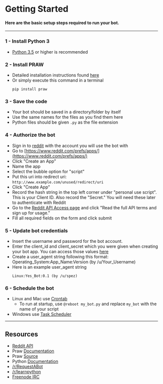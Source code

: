 # Getting Started
#### Here are the basic setup steps required to run your bot.
---
### 1 - Install Python 3
  - [Python 3.5](https://www.python.org/downloads/) or higher is recommended
  
### 2 - Install PRAW
  - Detailed installation instructions found [here](https://praw.readthedocs.io/en/latest/getting_started/installation.html)
  - Or simply execute this command in a terminal
    ```
    pip install praw
    ```
    
### 3 - Save the code
  - Your bot should be saved in a directory/folder by itself
  - Use the same names for the files as you find them here
  - Python files should be given `.py` as the file extension
  
### 4 - Authorize the bot
  - Sign in to [reddit](http://www.reddit.com) with the account you will use the bot with
  - Go to [https://www.reddit.com/prefs/apps/](https://www.reddit.com/prefs/apps/)
  - Click "Create an App"
  - Name the app
  - Select the bubble option for "script"
  - Put this uri into redirect uri: `http://www.example.com/unused/redirect/uri`
  - Click "Create App"
  - Record the hash string in the top left corner under "personal use script". This is your Client ID. Also record the "Secret." You will need these later to authenticate with Reddit
  - Go to the [Reddit API Access page](https://www.reddit.com/wiki/api) and click "Read the full API terms and sign up for usage."
  - Fill all required fields on the form and click submit
  
### 5 - Update bot credentials
  - Insert the username and password for the bot account.
  - Enter the client_id and client_secret which you were given when creating your bot app. You can access those values [here](https://www.reddit.com/prefs/apps/)
  - Create a user_agent string following this format: Operating_System:App_Name:Version (by /u/Your_Username)
  - Here is an example user_agent string
    ```
    Linux:Yes_Bot:0.1 (by /u/spez)
    ```
    
### 6 - Schedule the bot
  - Linux and Mac use [Crontab](http://www.linuxweblog.com/crotab-tutorial)
    - To run at startup, use `@reboot my_bot.py` and replace `my_bot` with the name of your script
  - Windows use [Task Scheduler](https://technet.microsoft.com/en-us/library/cc748993(v=ws.11).aspx)

---

## Resources

  - [Reddit API](https://github.com/reddit/reddit/wiki/API)
  - Praw [Documentation](https://praw.readthedocs.io/en/latest/index.html)
  - Praw [Source](https://github.com/praw-dev/praw)
  - Python [Documentation](https://docs.python.org/3/)
  - [/r/RequestABot](https://www.reddit.com/r/RequestABot/)
  - [/r/learnpython](https://www.reddit.com/r/learnpython/)
  - [Freenode IRC](http://webchat.freenode.net/?channels=%23%23learnpython)
